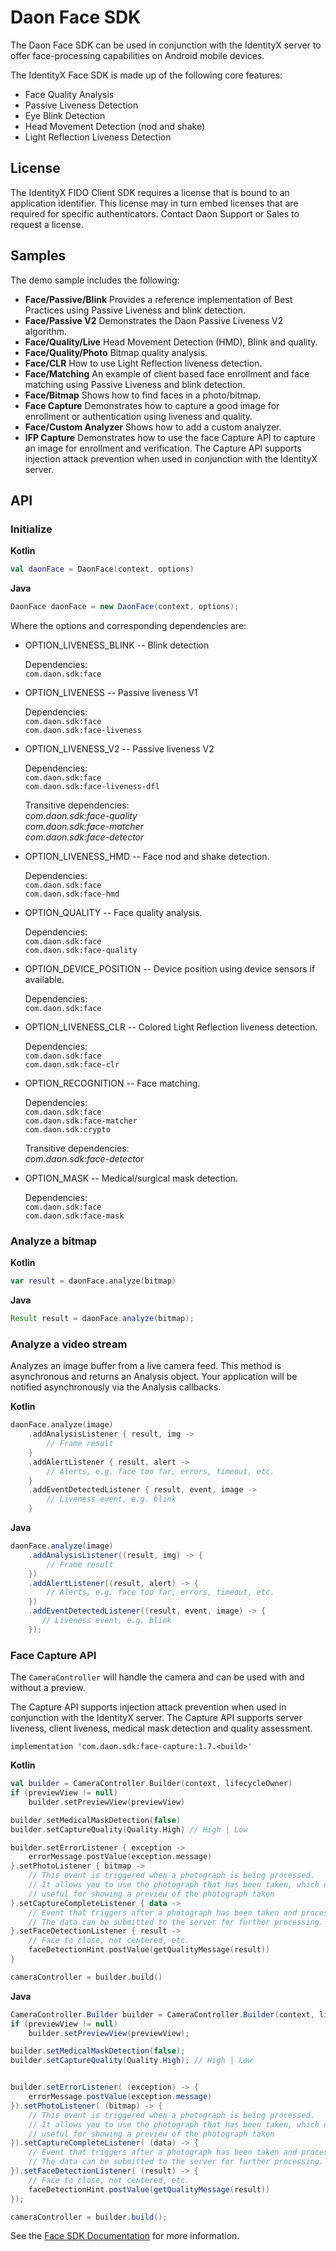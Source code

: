 # Daon Face SDK

The Daon Face SDK can be used in conjunction with the IdentityX server to offer face-processing capabilities on Android mobile devices.

The IdentityX Face SDK is made up of the following core features:

- Face Quality Analysis
- Passive Liveness Detection
- Eye Blink Detection
- Head Movement Detection (nod and shake)
- Light Reflection Liveness Detection

## License
The IdentityX FIDO Client SDK requires a license that is bound to an application identifier. This license may in turn embed licenses that are required for specific authenticators. Contact Daon Support or Sales to request a license.

## Samples

The demo sample includes the following:

- **Face/Passive/Blink** Provides a reference implementation of Best Practices using Passive Liveness and blink detection.
- **Face/Passive V2** Demonstrates the Daon Passive Liveness V2 algorithm.
- **Face/Quality/Live** Head Movement Detection (HMD), Blink and quality.
- **Face/Quality/Photo** Bitmap quality analysis.
- **Face/CLR** How to use Light Reflection liveness detection.
- **Face/Matching** An example of client based face enrollment and face matching using Passive Liveness and blink detection. 
- **Face/Bitmap** Shows how to find faces in a photo/bitmap.
- **Face Capture** Demonstrates how to capture a good image for enrollment or authentication using liveness and quality.
- **Face/Custom Analyzer** Shows how to add a custom analyzer.
- **IFP Capture** Demonstrates how to use the face Capture API to capture an image for enrollment and verification. The Capture API supports injection attack prevention when used in conjunction with the IdentityX server. 

## API

### Initialize

**Kotlin**
```kotlin
val daonFace = DaonFace(context, options)
```
**Java**
```Java
DaonFace daonFace = new DaonFace(context, options);
```

Where the options and corresponding dependencies are:

-   OPTION_LIVENESS_BLINK -- Blink detection

    Dependencies:<BR>
    `com.daon.sdk:face`

-   OPTION_LIVENESS -- Passive liveness V1

    Dependencies:<BR>
    `com.daon.sdk:face`<BR>
    `com.daon.sdk:face-liveness`<BR>

- OPTION_LIVENESS_V2 -- Passive liveness V2

  Dependencies:<BR>
  `com.daon.sdk:face`<BR>
  `com.daon.sdk:face-liveness-dfl`<BR>
  
  Transitive dependencies:<BR>
  *com.daon.sdk:face-quality*<BR>
  *com.daon.sdk:face-matcher*<BR>
  *com.daon.sdk:face-detector*

-   OPTION_LIVENESS_HMD -- Face nod and shake detection.

    Dependencies:<BR>
    `com.daon.sdk:face`<BR>
    `com.daon.sdk:face-hmd`

-   OPTION_QUALITY -- Face quality analysis.

    Dependencies:<BR>
    `com.daon.sdk:face`<BR>
    `com.daon.sdk:face-quality`

-   OPTION_DEVICE_POSITION -- Device position using device sensors if
    available.

    Dependencies:<BR>
    `com.daon.sdk:face`<BR>

-   OPTION_LIVENESS_CLR -- Colored Light Reflection liveness
    detection.

    Dependencies:<BR>
    `com.daon.sdk:face`<BR>
    `com.daon.sdk:face-clr`

-   OPTION_RECOGNITION -- Face matching.

    Dependencies:<BR>
    `com.daon.sdk:face`<BR>
    `com.daon.sdk:face-matcher`<BR>
    `com.daon.sdk:crypto`<BR>

    Transitive dependencies:<BR>
    *com.daon.sdk:face-detector*
    
-   OPTION_MASK -- Medical/surgical mask detection.
  
    Dependencies:<BR>
    `com.daon.sdk:face`<BR>
    `com.daon.sdk:face-mask`

### Analyze a bitmap

**Kotlin**
```kotlin
var result = daonFace.analyze(bitmap)
```

**Java**
```Java
Result result = daonFace.analyze(bitmap);
```

### Analyze a video stream
Analyzes an image buffer from a live camera feed. This method is asynchronous and returns an Analysis object. Your application will be notified asynchronously via the Analysis callbacks.

**Kotlin**
```kotlin
daonFace.analyze(image)
    .addAnalysisListener { result, img ->
        // Frame result
    }
    .addAlertListener { result, alert ->
        // Alerts, e.g. face too far, errors, timeout, etc.
    }    
    .addEventDetectedListener { result, event, image ->
        // Liveness event, e.g. blink
    }
```

**Java**
```java
daonFace.analyze(image)
    .addAnalysisListener((result, img) -> {
        // Frame result
    })
    .addAlertListener((result, alert) -> {
        // Alerts, e.g. face too far, errors, timeout, etc.
    })
    .addEventDetectedListener((result, event, image) -> {
       // Liveness event, e.g. blink     
    });
```

### Face Capture API
The `CameraController` will handle the camera and can be used with and without a preview.

The Capture API supports injection attack prevention when used in conjunction with the IdentityX server. The Capture API supports server liveness, client liveness, medical mask detection and quality assessment.


```
implementation 'com.daon.sdk:face-capture:1.7.<build>'
```

**Kotlin**
```kotlin
val builder = CameraController.Builder(context, lifecycleOwner)
if (previewView != null)
    builder.setPreviewView(previewView)

builder.setMedicalMaskDetection(false)
builder.setCaptureQuality(Quality.High) // High | Low

builder.setErrorListener { exception ->
    errorMessage.postValue(exception.message)
}.setPhotoListener { bitmap ->
    // This event is triggered when a photograph is being processed.
    // It allows you to use the photograph that has been taken, which can be
    // useful for showing a preview of the photograph taken
}.setCaptureCompleteListener { data ->
    // Event that triggers after a photograph has been taken and processed.
    // The data can be submitted to the server for further processing.
}.setFaceDetectionListener { result ->
    // Face to close, not centered, etc.
    faceDetectionHint.postValue(getQualityMessage(result))
}

cameraController = builder.build()
```

**Java**
```java
CameraController.Builder builder = CameraController.Builder(context, lifecycleOwner);
if (previewView != null)
    builder.setPreviewView(previewView);

builder.setMedicalMaskDetection(false);
builder.setCaptureQuality(Quality.High); // High | Low


builder.setErrorListener( (exception) -> {
    errorMessage.postValue(exception.message)
}).setPhotoListener( (bitmap) -> {
    // This event is triggered when a photograph is being processed.
    // It allows you to use the photograph that has been taken, which can be
    // useful for showing a preview of the photograph taken
}).setCaptureCompleteListener( (data) -> {
    // Event that triggers after a photograph has been taken and processed.
    // The data can be submitted to the server for further processing.
}).setFaceDetectionListener( (result) -> {
    // Face to close, not centered, etc.
    faceDetectionHint.postValue(getQualityMessage(result))
});

cameraController = builder.build();
```

See the [Face SDK Documentation](https://developer.identityx-cloud.com/client/face/android/) for more information.    

